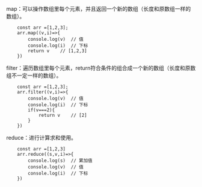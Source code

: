 map：可以操作数组里每个元素，并且返回一个新的数组（长度和原数组一样的数组）。
```
    const arr =[1,2,3];
    arr.map((v,i)=>{
        console.log(v)  // 值
        console.log(i)  // 下标
        return v    // [1,2,3]
    })
```
filter：遍历数组里每个元素，return符合条件的组合成一个新的数组（长度和原数组不一定一样的数组）。
```
    const arr =[1,2,3];
    arr.filter((v,i)=>{
        console.log(v)  // 值
        console.log(i)  // 下标
        if(v===2){
            return v    // [2]
        }
    })
```
reduce：进行计算求和使用。
```
    const arr =[1,2,3]
    arr.reduce((s,v,i)=>{
        console.log(s)  // 累加值
        console.log(v)  // 值
        console.log(i)  // 下标
    })
